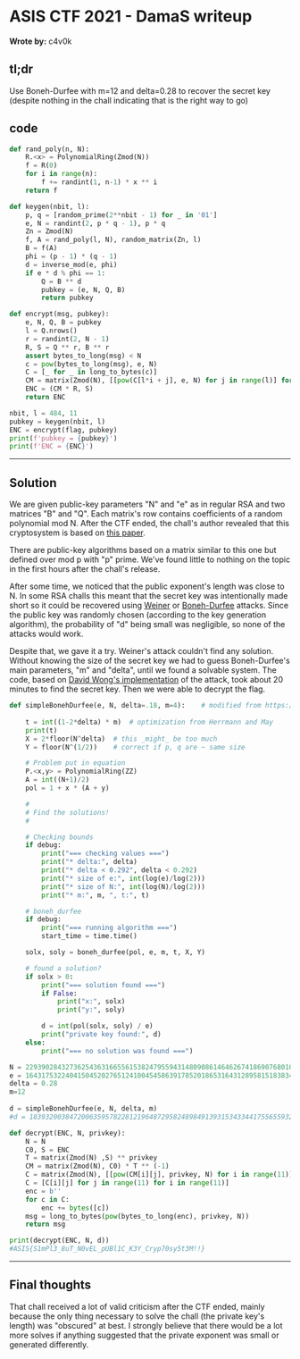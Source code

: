 # ASIS CTF 2021 - DamaS writeup

**Wrote by:** c4v0k

## tl;dr

Use Boneh-Durfee with m=12 and delta=0.28 to recover the secret key (despite nothing in the chall indicating that is the right way to go)

## code
``` python
def rand_poly(n, N):
    R.<x> = PolynomialRing(Zmod(N))
    f = R(0)
    for i in range(n):
        f += randint(1, n-1) * x ** i
    return f

def keygen(nbit, l):
    p, q = [random_prime(2**nbit - 1) for _ in '01']
    e, N = randint(2, p * q - 1), p * q
    Zn = Zmod(N)
    f, A = rand_poly(l, N), random_matrix(Zn, l)
    B = f(A)
    phi = (p - 1) * (q - 1)
    d = inverse_mod(e, phi)
    if e * d % phi == 1:
        Q = B ** d
        pubkey = (e, N, Q, B)
        return pubkey

def encrypt(msg, pubkey):
    e, N, Q, B = pubkey
    l = Q.nrows()
    r = randint(2, N - 1)
    R, S = Q ** r, B ** r
    assert bytes_to_long(msg) < N
    c = pow(bytes_to_long(msg), e, N)
    C = [_ for _ in long_to_bytes(c)]
    CM = matrix(Zmod(N), [[pow(C[l*i + j], e, N) for j in range(l)] for i in range(l)])
    ENC = (CM * R, S)
    return ENC

nbit, l = 484, 11
pubkey = keygen(nbit, l)
ENC = encrypt(flag, pubkey)
print(f'pubkey = {pubkey}')
print(f'ENC = {ENC}')
```
___
## Solution

We are given public-key parameters "N" and "e" as in regular RSA and two matrices "B" and "Q". Each matrix's row contains coefficients of a random polynomial mod N. After the CTF ended, the chall's author revealed that this cryptosystem is based on [this paper](https://dpublication.com/journal/EJEST/article/view/157/130).

There are public-key algorithms based on a matrix similar to this one but defined over mod p with "p" prime. We've found little to nothing on the topic in the first hours after the chall's release.

After some time, we noticed that the public exponent's length was close to N. In some RSA challs this meant that the secret key was intentionally made short so it could be recovered using [Weiner](https://en.wikipedia.org/wiki/Wiener%27s_Attack) or [Boneh-Durfee](https://cryptohack.gitbook.io/cryptobook/untitled/low-private-component-attacks/boneh-durfee-attack) attacks. Since the public key was randomly chosen (according to the key generation algorithm), the probability of "d" being small was negligible, so none of the attacks would work.

Despite that, we gave it a try. Weiner's attack couldn't find any solution. Without knowing the size of the secret key we had to guess Boneh-Durfee's main parameters, "m" and "delta", until we found a solvable system. The code, based on [David Wong's implementation](https://github.com/mimoo/RSA-and-LLL-attacks/blob/master/boneh_durfee.sage) of the attack, took about 20 minutes to find the secret key. Then we were able to decrypt the flag.

```python
def simpleBonehDurfee(e, N, delta=.18, m=4):    # modified from https://github.com/mimoo/RSA-and-LLL-attacks/blob/master/boneh_durfee.sage
    
    t = int((1-2*delta) * m)  # optimization from Herrmann and May
    print(t)
    X = 2*floor(N^delta)  # this _might_ be too much
    Y = floor(N^(1/2))    # correct if p, q are ~ same size

    # Problem put in equation
    P.<x,y> = PolynomialRing(ZZ)
    A = int((N+1)/2)
    pol = 1 + x * (A + y)

    #
    # Find the solutions!
    #

    # Checking bounds
    if debug:
        print("=== checking values ===")
        print("* delta:", delta)
        print("* delta < 0.292", delta < 0.292)
        print("* size of e:", int(log(e)/log(2)))
        print("* size of N:", int(log(N)/log(2)))
        print("* m:", m, ", t:", t)

    # boneh_durfee
    if debug:
        print("=== running algorithm ===")
        start_time = time.time()

    solx, soly = boneh_durfee(pol, e, m, t, X, Y)

    # found a solution?
    if solx > 0:
        print("=== solution found ===")
        if False:
            print("x:", solx)
            print("y:", soly)

        d = int(pol(solx, soly) / e)
        print("private key found:", d)
    else:
        print("=== no solution was found ===")

N = 229390284327362543631665561538247955943148090861464626741869076801016755542189232243447878145301540155649892155496714591713267451549337065451608041169675633296363209537979285128757920653236098206767564349167459543243559294991799646959526281872382987894932951892563759168376575008335477035621
e = 164317532240415045202765124100454586391785201865316431289581518383413159130652307960709946708738537015272258748252057381718720993385777298921277253898971188100901630406599274662247377867031195839726642402978340331553176421498052361412931554817586093593349074448250972947033186911822384592457
delta = 0.28
m=12
        
d = simpleBonehDurfee(e, N, delta, m)
#d = 1839320038472006359578228121964872958248984913931534334417556559320978533688828921

def decrypt(ENC, N, privkey):
    N = N
    C0, S = ENC
    T = matrix(Zmod(N) ,S) ** privkey
    CM = matrix(Zmod(N), C0) * T ** (-1)
    C = matrix(Zmod(N), [[pow(CM[i][j], privkey, N) for i in range(11)] for j in range(11)])
    C = [C[i][j] for j in range(11) for i in range(11)]
    enc = b''
    for c in C:
        enc += bytes([c])
    msg = long_to_bytes(pow(bytes_to_long(enc), privkey, N))
    return msg

print(decrypt(ENC, N, d))
#ASIS{S1mPl3_8uT_N0vEL_pUBl1C_K3Y_Cryp70sy5t3M!!}

```
___
## Final thoughts

That chall received a lot of valid criticism after the CTF ended, mainly because the only thing necessary to solve the chall (the private key's length) was "obscured" at best. I strongly believe that there would be a lot more solves if anything suggested that the private exponent was small or generated differently.
